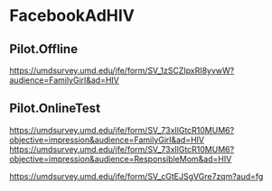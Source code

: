 # FacebookAdHIV


## Pilot.Offline
https://umdsurvey.umd.edu/jfe/form/SV_1zSCZIpxRI8yvwW?audience=FamilyGirl&ad=HIV


## Pilot.OnlineTest
https://umdsurvey.umd.edu/jfe/form/SV_73xIlGtcR10MUM6?objective=impression&audience=FamilyGirl&ad=HIV
https://umdsurvey.umd.edu/jfe/form/SV_73xIlGtcR10MUM6?objective=impression&audience=ResponsibleMom&ad=HIV


https://umdsurvey.umd.edu/jfe/form/SV_cGtEJSgVGre7zqm?aud=fg
